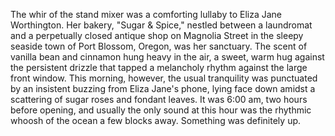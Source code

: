 The whir of the stand mixer was a comforting lullaby to Eliza Jane Worthington.  Her bakery, "Sugar & Spice," nestled between a laundromat and a perpetually closed antique shop on Magnolia Street in the sleepy seaside town of Port Blossom, Oregon, was her sanctuary.  The scent of vanilla bean and cinnamon hung heavy in the air, a sweet, warm hug against the persistent drizzle that tapped a melancholy rhythm against the large front window.  This morning, however, the usual tranquility was punctuated by an insistent buzzing from Eliza Jane's phone, lying face down amidst a scattering of sugar roses and fondant leaves.  It was 6:00 am, two hours before opening, and usually the only sound at this hour was the rhythmic whoosh of the ocean a few blocks away.  Something was definitely up.
